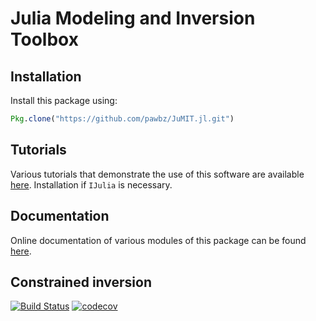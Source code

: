 # Julia Modeling and Inversion Toolbox

## Installation
Install this package using:
```julia
Pkg.clone("https://github.com/pawbz/JuMIT.jl.git")
```

## Tutorials
Various tutorials that demonstrate the use of this software are available 
[here](https://github.com/pawbz/JuMITtutorials). Installation if `IJulia` is necessary.


## Documentation
Online documentation of various modules of this package can be found 
[here](https://pawbz.github.io/JuMIT.jl/).


##  Constrained inversion



[![Build Status](https://travis-ci.org/pawbz/JuMIT.jl.svg?branch=master)](https://travis-ci.org/pawbz/JuMIT.jl)
[![codecov](https://codecov.io/gh/pawbz/JuMIT.jl/branch/master/graph/badge.svg)](https://codecov.io/gh/pawbz/JuMIT.jl)

